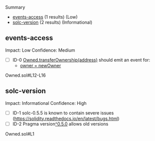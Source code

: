 Summary
 - [events-access](#events-access) (1 results) (Low)
 - [solc-version](#solc-version) (2 results) (Informational)
## events-access
Impact: Low
Confidence: Medium
 - [ ] ID-0
[Owned.transferOwnership(address)](Owned.sol#L12-L16) should emit an event for: 
	- [owner = newOwner](Owned.sol#L14) 

Owned.sol#L12-L16


## solc-version
Impact: Informational
Confidence: High
 - [ ] ID-1
solc-0.5.5 is known to contain severe issues (https://solidity.readthedocs.io/en/latest/bugs.html)
 - [ ] ID-2
Pragma version[^0.5.0](Owned.sol#L1) allows old versions

Owned.sol#L1


